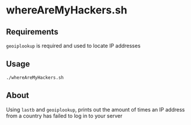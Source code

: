# whereAreMyHackers.sh

## Requirements

`geoiplookup` is required and used to locate IP addresses

## Usage

`./whereAreMyHackers.sh`

## About

Using `lastb` and `geoiplookup`, prints out the amount of times an IP address from a country has failed to log in to your server
